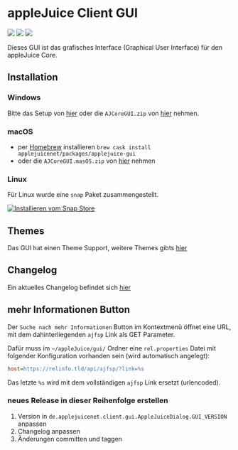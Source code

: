 # appleJuice Client GUI

![](https://img.shields.io/github/release/applejuicenet/gui-java.svg)
![](https://github.com/applejuicenet/gui-java/workflows/release/badge.svg)
![](https://img.shields.io/github/license/applejuicenet/gui-java.svg)

Dieses GUI ist das grafisches Interface (Graphical User Interface) für den appleJuice Core.

## Installation

### Windows

Bitte das Setup von [hier](https://github.com/applejuicenet/setup/releases) oder die `AJCoreGUI.zip` von [hier](https://github.com/applejuicenet/gui-java/releases) nehmen.

### macOS

- per [Homebrew](https://brew.sh) installieren `brew cask install applejuicenet/packages/applejuice-gui`
- oder die `AJCoreGUI.masOS.zip` von [hier](https://github.com/applejuicenet/gui-java/releases) nehmen

### Linux

Für Linux wurde eine `snap` Paket zusammengestellt.

[![Installieren vom Snap Store](https://snapcraft.io/static/images/badges/de/snap-store-white.svg)](https://snapcraft.io/applejuice-gui)

## Themes

Das GUI hat einen Theme Support, weitere Themes gibts [hier](https://github.com/l2fprod/javootoo.com/tree/master/plaf/skinlf/themepacks)

## Changelog

Ein aktuelles Changelog befindet sich [hier](CHANGELOG.md)

## mehr Informationen Button

Der `Suche nach mehr Informationen` Button im Kontextmenü öffnet eine URL, mit dem dahinterliegenden `ajfsp` Link als GET Parameter.

Dafür muss im `~/appleJuice/gui/` Ordner eine `rel.properties` Datei mit folgender Konfiguration vorhanden sein (wird automatisch angelegt):

```ini
host=https://relinfo.tld/api/ajfsp/?link=%s
```

Das letzte `%s` wird mit dem vollständigen `ajfsp` Link ersetzt (urlencoded).

### neues Release in dieser Reihenfolge erstellen

1. Version in `de.applejuicenet.client.gui.AppleJuiceDialog.GUI_VERSION` anpassen
2. Changelog anpassen
3. Änderungen committen und taggen
